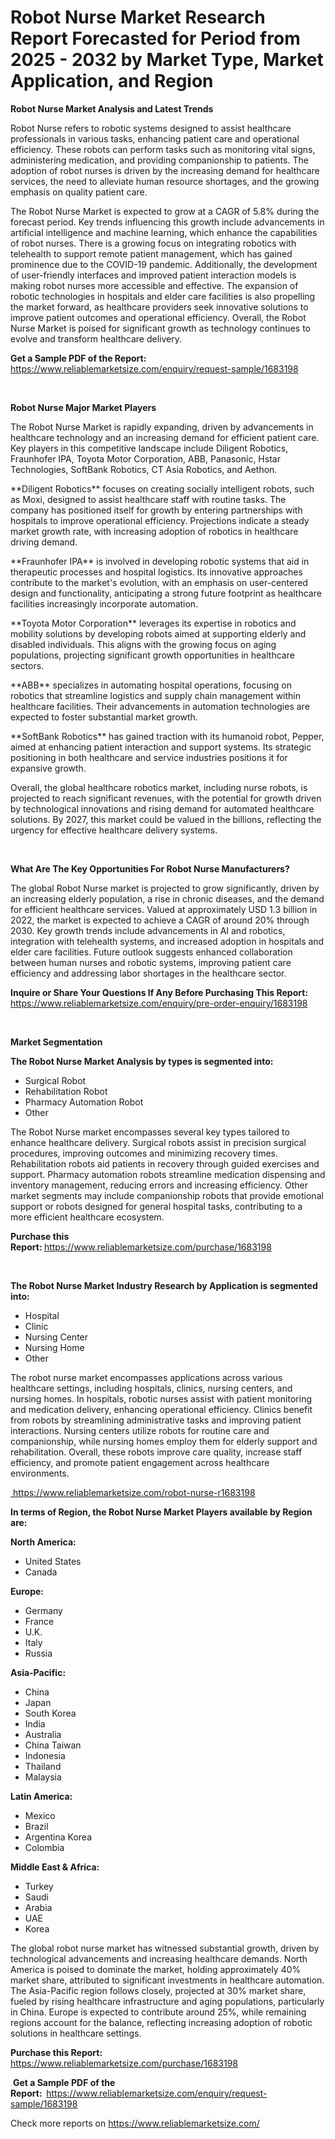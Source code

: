 <p><h1>Robot Nurse Market Research Report Forecasted for Period from 2025 -  2032 by Market Type, Market Application, and Region</h1></p><p><strong>Robot Nurse Market Analysis and Latest Trends</strong></p>
<p><p>Robot Nurse refers to robotic systems designed to assist healthcare professionals in various tasks, enhancing patient care and operational efficiency. These robots can perform tasks such as monitoring vital signs, administering medication, and providing companionship to patients. The adoption of robot nurses is driven by the increasing demand for healthcare services, the need to alleviate human resource shortages, and the growing emphasis on quality patient care.</p><p>The Robot Nurse Market is expected to grow at a CAGR of 5.8% during the forecast period. Key trends influencing this growth include advancements in artificial intelligence and machine learning, which enhance the capabilities of robot nurses. There is a growing focus on integrating robotics with telehealth to support remote patient management, which has gained prominence due to the COVID-19 pandemic. Additionally, the development of user-friendly interfaces and improved patient interaction models is making robot nurses more accessible and effective. The expansion of robotic technologies in hospitals and elder care facilities is also propelling the market forward, as healthcare providers seek innovative solutions to improve patient outcomes and operational efficiency. Overall, the Robot Nurse Market is poised for significant growth as technology continues to evolve and transform healthcare delivery.</p></p>
<p><strong>Get a Sample PDF of the Report:&nbsp;</strong> <a href="https://www.reliablemarketsize.com/enquiry/request-sample/1683198?utm_campaign=2625&utm_medium=2&utm_source=Github&utm_content=ia&utm_term=26032025&utm_id=robot-nurse">https://www.reliablemarketsize.com/enquiry/request-sample/1683198</a></p>
<p>&nbsp;</p>
<p><strong>Robot Nurse Major Market Players</strong></p>
<p><p>The Robot Nurse Market is rapidly expanding, driven by advancements in healthcare technology and an increasing demand for efficient patient care. Key players in this competitive landscape include Diligent Robotics, Fraunhofer IPA, Toyota Motor Corporation, ABB, Panasonic, Hstar Technologies, SoftBank Robotics, CT Asia Robotics, and Aethon.</p><p>**Diligent Robotics** focuses on creating socially intelligent robots, such as Moxi, designed to assist healthcare staff with routine tasks. The company has positioned itself for growth by entering partnerships with hospitals to improve operational efficiency. Projections indicate a steady market growth rate, with increasing adoption of robotics in healthcare driving demand.</p><p>**Fraunhofer IPA** is involved in developing robotic systems that aid in therapeutic processes and hospital logistics. Its innovative approaches contribute to the market's evolution, with an emphasis on user-centered design and functionality, anticipating a strong future footprint as healthcare facilities increasingly incorporate automation.</p><p>**Toyota Motor Corporation** leverages its expertise in robotics and mobility solutions by developing robots aimed at supporting elderly and disabled individuals. This aligns with the growing focus on aging populations, projecting significant growth opportunities in healthcare sectors.</p><p>**ABB** specializes in automating hospital operations, focusing on robotics that streamline logistics and supply chain management within healthcare facilities. Their advancements in automation technologies are expected to foster substantial market growth.</p><p>**SoftBank Robotics** has gained traction with its humanoid robot, Pepper, aimed at enhancing patient interaction and support systems. Its strategic positioning in both healthcare and service industries positions it for expansive growth.</p><p>Overall, the global healthcare robotics market, including nurse robots, is projected to reach significant revenues, with the potential for growth driven by technological innovations and rising demand for automated healthcare solutions. By 2027, this market could be valued in the billions, reflecting the urgency for effective healthcare delivery systems.</p></p>
<p>&nbsp;</p>
<p><strong>What Are The Key Opportunities For Robot Nurse Manufacturers?</strong></p>
<p><p>The global Robot Nurse market is projected to grow significantly, driven by an increasing elderly population, a rise in chronic diseases, and the demand for efficient healthcare services. Valued at approximately USD 1.3 billion in 2022, the market is expected to achieve a CAGR of around 20% through 2030. Key growth trends include advancements in AI and robotics, integration with telehealth systems, and increased adoption in hospitals and elder care facilities. Future outlook suggests enhanced collaboration between human nurses and robotic systems, improving patient care efficiency and addressing labor shortages in the healthcare sector.</p></p>
<p><strong>Inquire or Share Your Questions If Any Before Purchasing This Report:</strong> <a href="https://www.reliablemarketsize.com/enquiry/pre-order-enquiry/1683198?utm_campaign=2625&utm_medium=2&utm_source=Github&utm_content=ia&utm_term=26032025&utm_id=robot-nurse">https://www.reliablemarketsize.com/enquiry/pre-order-enquiry/1683198</a></p>
<p>&nbsp;</p>
<p><strong>Market Segmentation</strong></p>
<p><strong>The Robot Nurse Market Analysis by types is segmented into:</strong></p>
<p><ul><li>Surgical Robot</li><li>Rehabilitation Robot</li><li>Pharmacy Automation Robot</li><li>Other</li></ul></p>
<p><p>The Robot Nurse market encompasses several key types tailored to enhance healthcare delivery. Surgical robots assist in precision surgical procedures, improving outcomes and minimizing recovery times. Rehabilitation robots aid patients in recovery through guided exercises and support. Pharmacy automation robots streamline medication dispensing and inventory management, reducing errors and increasing efficiency. Other market segments may include companionship robots that provide emotional support or robots designed for general hospital tasks, contributing to a more efficient healthcare ecosystem.</p></p>
<p><strong>Purchase this Report:&nbsp;</strong><a href="https://www.reliablemarketsize.com/purchase/1683198?utm_campaign=2625&utm_medium=2&utm_source=Github&utm_content=ia&utm_term=26032025&utm_id=robot-nurse">https://www.reliablemarketsize.com/purchase/1683198</a></p>
<p>&nbsp;</p>
<p><strong>The Robot Nurse Market Industry Research by Application is segmented into:</strong></p>
<p><ul><li>Hospital</li><li>Clinic</li><li>Nursing Center</li><li>Nursing Home</li><li>Other</li></ul></p>
<p><p>The robot nurse market encompasses applications across various healthcare settings, including hospitals, clinics, nursing centers, and nursing homes. In hospitals, robotic nurses assist with patient monitoring and medication delivery, enhancing operational efficiency. Clinics benefit from robots by streamlining administrative tasks and improving patient interactions. Nursing centers utilize robots for routine care and companionship, while nursing homes employ them for elderly support and rehabilitation. Overall, these robots improve care quality, increase staff efficiency, and promote patient engagement across healthcare environments.</p></p>
<p><a href="https://www.reliablemarketsize.com/robot-nurse-r1683198?utm_campaign=2625&utm_medium=2&utm_source=Github&utm_content=ia&utm_term=26032025&utm_id=robot-nurse">&nbsp;https://www.reliablemarketsize.com/robot-nurse-r1683198</a></p>
<p><strong>In terms of Region, the Robot Nurse Market Players available by Region are:</strong></p>
<p>
    <p> <strong> North America: </strong>
        <ul>
            <li>United States</li>
            <li>Canada</li>
        </ul>
        </p> 
    <p> <strong> Europe: </strong>
        <ul>
            <li>Germany</li>
            <li>France</li>
            <li>U.K.</li>
            <li>Italy</li>
            <li>Russia</li>
        </ul>
        </p> 
    <p> <strong> Asia-Pacific: </strong>
        <ul>
            <li>China</li>
            <li>Japan</li>
            <li>South Korea</li>
            <li>India</li>
            <li>Australia</li>
            <li>China Taiwan</li>
            <li>Indonesia</li>
            <li>Thailand</li>
            <li>Malaysia</li>
        </ul>
        </p> 
    <p> <strong> Latin America: </strong>
        <ul>
            <li>Mexico</li>
            <li>Brazil</li>
            <li>Argentina Korea</li>
            <li>Colombia</li>
        </ul>
        </p> 
    <p> <strong> Middle East & Africa: </strong>
        <ul>
            <li>Turkey</li>
            <li>Saudi</li>
            <li>Arabia</li>
            <li>UAE</li>
            <li>Korea</li>
        </ul>
    </p>
    </p>
<p><p>The global robot nurse market has witnessed substantial growth, driven by technological advancements and increasing healthcare demands. North America is poised to dominate the market, holding approximately 40% market share, attributed to significant investments in healthcare automation. The Asia-Pacific region follows closely, projected at 30% market share, fueled by rising healthcare infrastructure and aging populations, particularly in China. Europe is expected to contribute around 25%, while remaining regions account for the balance, reflecting increasing adoption of robotic solutions in healthcare settings.</p></p>
<p><strong>Purchase this Report: </strong><a href="https://www.reliablemarketsize.com/purchase/1683198?utm_campaign=2625&utm_medium=2&utm_source=Github&utm_content=ia&utm_term=26032025&utm_id=robot-nurse">https://www.reliablemarketsize.com/purchase/1683198</a></p>
<p>&nbsp;<strong>Get a Sample PDF of the Report:&nbsp;&nbsp;</strong><a href="https://www.reliablemarketsize.com/enquiry/request-sample/1683198?utm_campaign=2625&utm_medium=2&utm_source=Github&utm_content=ia&utm_term=26032025&utm_id=robot-nurse">https://www.reliablemarketsize.com/enquiry/request-sample/1683198</a></p>
<p><strong></strong></p>
<p>Check more reports on <a href="https://www.reliablemarketsize.com/?utm_campaign=2625&utm_medium=2&utm_source=Github&utm_content=ia&utm_term=26032025&utm_id=robot-nurse">https://www.reliablemarketsize.com/</a></p>